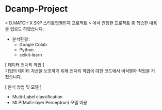 # Dcamp-Project
&lt; D.MATCH X SKP 스타트업챌린지 프로젝트 > 에서 진행한 프로젝트 중 학습한 내용을 업로드 하였습니다.

- 분석환경 :
    - Google Colab
    - Python
    - scikit-learn



[ 데이터 전처리 작업 ]  
  기업의 데이터 자산을 보호하기 위해 전처리 작업에 대한 코드에서 비식별화 작업을 거쳤습니다.
  
[ 분석 방법 및 모델 ]
  - Multi-Label classification
  - MLP(Multi-layer Perceptron) 모델 이용
